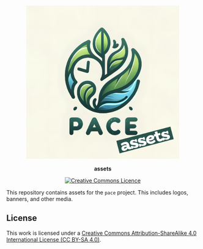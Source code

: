 <p align="center">
<img src="https://raw.githubusercontent.com/pace-rs/assets/main/logos/readme_header_assets.png" height="400" />
</p>
<p align="center">
<b>assets</b>
</p>

<p align="center">
<a rel="license" href="http://creativecommons.org/licenses/by-sa/4.0/"><img alt="Creative Commons Licence" style="border-width:0" src="https://i.creativecommons.org/l/by-sa/4.0/88x31.png" /></a>
<p>

This repository contains assets for the `pace` project. This includes logos,
banners, and other media.

## License

This work is licensed under a
[Creative Commons Attribution-ShareAlike 4.0 International License (CC BY-SA 4.0)](./LICENSE).
